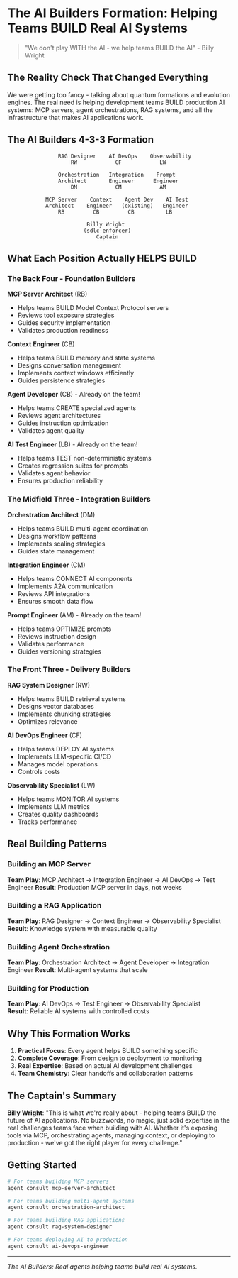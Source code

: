 # The AI Builders Formation: Helping Teams BUILD Real AI Systems

> "We don't play WITH the AI - we help teams BUILD the AI" - Billy Wright

## The Reality Check That Changed Everything

We were getting too fancy - talking about quantum formations and evolution engines. The real need is helping development teams BUILD production AI systems: MCP servers, agent orchestrations, RAG systems, and all the infrastructure that makes AI applications work.

## The AI Builders 4-3-3 Formation

```
                RAG Designer    AI DevOps    Observability
                    RW            CF            LW

                Orchestration   Integration    Prompt
                Architect       Engineer      Engineer
                    DM            CM            AM

            MCP Server    Context    Agent Dev    AI Test
            Architect    Engineer   (existing)   Engineer
                RB         CB         CB          LB

                         Billy Wright
                        (sdlc-enforcer)
                            Captain
```

## What Each Position Actually HELPS BUILD

### The Back Four - Foundation Builders

**MCP Server Architect** (RB)
- Helps teams BUILD Model Context Protocol servers
- Reviews tool exposure strategies
- Guides security implementation
- Validates production readiness

**Context Engineer** (CB) 
- Helps teams BUILD memory and state systems
- Designs conversation management
- Implements context windows efficiently
- Guides persistence strategies

**Agent Developer** (CB) - Already on the team!
- Helps teams CREATE specialized agents
- Reviews agent architectures
- Guides instruction optimization
- Validates agent quality

**AI Test Engineer** (LB) - Already on the team!
- Helps teams TEST non-deterministic systems
- Creates regression suites for prompts
- Validates agent behavior
- Ensures production reliability

### The Midfield Three - Integration Builders

**Orchestration Architect** (DM)
- Helps teams BUILD multi-agent coordination
- Designs workflow patterns
- Implements scaling strategies
- Guides state management

**Integration Engineer** (CM)
- Helps teams CONNECT AI components
- Implements A2A communication
- Reviews API integrations
- Ensures smooth data flow

**Prompt Engineer** (AM) - Already on the team!
- Helps teams OPTIMIZE prompts
- Reviews instruction design
- Validates performance
- Guides versioning strategies

### The Front Three - Delivery Builders

**RAG System Designer** (RW)
- Helps teams BUILD retrieval systems
- Designs vector databases
- Implements chunking strategies
- Optimizes relevance

**AI DevOps Engineer** (CF)
- Helps teams DEPLOY AI systems
- Implements LLM-specific CI/CD
- Manages model operations
- Controls costs

**Observability Specialist** (LW)
- Helps teams MONITOR AI systems
- Implements LLM metrics
- Creates quality dashboards
- Tracks performance

## Real Building Patterns

### Building an MCP Server
**Team Play**: MCP Architect → Integration Engineer → AI DevOps → Test Engineer
**Result**: Production MCP server in days, not weeks

### Building a RAG Application  
**Team Play**: RAG Designer → Context Engineer → Observability Specialist
**Result**: Knowledge system with measurable quality

### Building Agent Orchestration
**Team Play**: Orchestration Architect → Agent Developer → Integration Engineer
**Result**: Multi-agent systems that scale

### Building for Production
**Team Play**: AI DevOps → Test Engineer → Observability Specialist  
**Result**: Reliable AI systems with controlled costs

## Why This Formation Works

1. **Practical Focus**: Every agent helps BUILD something specific
2. **Complete Coverage**: From design to deployment to monitoring
3. **Real Expertise**: Based on actual AI development challenges
4. **Team Chemistry**: Clear handoffs and collaboration patterns

## The Captain's Summary

**Billy Wright**: "This is what we're really about - helping teams BUILD the future of AI applications. No buzzwords, no magic, just solid expertise in the real challenges teams face when building with AI. Whether it's exposing tools via MCP, orchestrating agents, managing context, or deploying to production - we've got the right player for every challenge."

## Getting Started

```bash
# For teams building MCP servers
agent consult mcp-server-architect

# For teams building multi-agent systems  
agent consult orchestration-architect

# For teams building RAG applications
agent consult rag-system-designer

# For teams deploying AI to production
agent consult ai-devops-engineer
```

---

*The AI Builders: Real agents helping teams build real AI systems.*